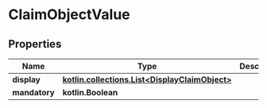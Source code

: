 
# ClaimObjectValue

## Properties
Name | Type | Description | Notes
------------ | ------------- | ------------- | -------------
**display** | [**kotlin.collections.List&lt;DisplayClaimObject&gt;**](DisplayClaimObject.md) |  |  [optional]
**mandatory** | **kotlin.Boolean** |  |  [optional]



